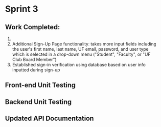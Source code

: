 # Sprint 3

## Work Completed:
1) 
2) Additional Sign-Up Page functionality: takes more input fields including the user's first name, last name, UF email, password, and user type which is selected in a drop-down menu ("Student", "Faculty", or "UF Club Board Member")
3) Established sign-in verification using database based on user info inputted during sign-up

## Front-end Unit Testing

## Backend Unit Testing

## Updated API Documentation 
